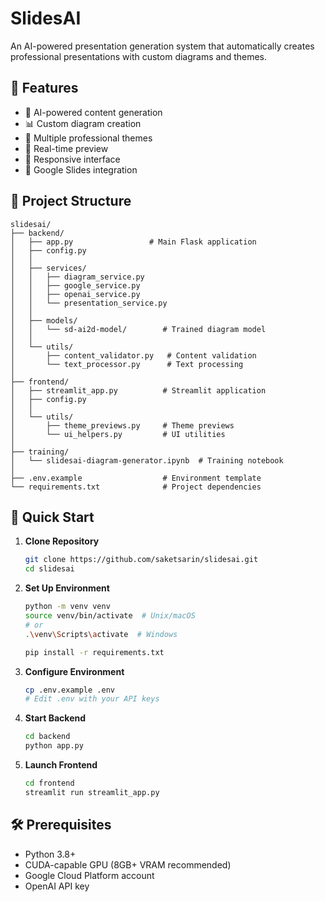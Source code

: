 # SlidesAI

An AI-powered presentation generation system that automatically creates professional presentations with custom diagrams and themes.

## 🌟 Features

- 🤖 AI-powered content generation
- 📊 Custom diagram creation
- 🎨 Multiple professional themes
- 🔄 Real-time preview
- 📱 Responsive interface
- 🔗 Google Slides integration

## 📁 Project Structure

```
slidesai/
├── backend/
│   ├── app.py                 # Main Flask application
│   ├── config.py
│   │
│   ├── services/
│   │   ├── diagram_service.py
│   │   ├── google_service.py
│   │   ├── openai_service.py
│   │   └── presentation_service.py
│   │
│   ├── models/
│   │   └── sd-ai2d-model/        # Trained diagram model
│   │
│   └── utils/
│       ├── content_validator.py   # Content validation
│       └── text_processor.py      # Text processing
│
├── frontend/
│   ├── streamlit_app.py          # Streamlit application
│   ├── config.py
│   │
│   └── utils/
│       ├── theme_previews.py     # Theme previews
│       └── ui_helpers.py         # UI utilities
│
├── training/
│   └── slidesai-diagram-generator.ipynb  # Training notebook
│
├── .env.example                  # Environment template
└── requirements.txt              # Project dependencies
```

## 🚀 Quick Start

1. **Clone Repository**

   ```bash
   git clone https://github.com/saketsarin/slidesai.git
   cd slidesai
   ```

2. **Set Up Environment**

   ```bash
   python -m venv venv
   source venv/bin/activate  # Unix/macOS
   # or
   .\venv\Scripts\activate  # Windows

   pip install -r requirements.txt
   ```

3. **Configure Environment**

   ```bash
   cp .env.example .env
   # Edit .env with your API keys
   ```

4. **Start Backend**

   ```bash
   cd backend
   python app.py
   ```

5. **Launch Frontend**
   ```bash
   cd frontend
   streamlit run streamlit_app.py
   ```

## 🛠️ Prerequisites

- Python 3.8+
- CUDA-capable GPU (8GB+ VRAM recommended)
- Google Cloud Platform account
- OpenAI API key
